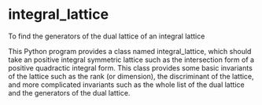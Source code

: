 # integral_lattice
To find the generators of the dual lattice of an integral lattice

This Python program provides a class named integral_lattice, which should take an positive integral symmetric lattice such as the intersection form of a positive quadractic integral form.
This class provides some basic invariants of the lattice such as the rank (or dimension), the discriminant of the lattice,
and more complicated invariants such as the whole list of the dual lattice and the generators of the dual lattice.
